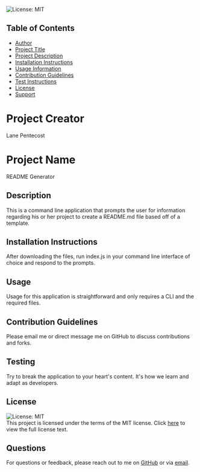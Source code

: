 
  <img alt="License: MIT" src="https://img.shields.io/badge/License-MIT-yellow.svg"/><br/>
  ## Table of Contents
  * [Author](#authorName)
  * [Project Title](#projectName)
  * [Project Description](#projectDescription)
  * [Installation Instructions](#projectInstallation)
  * [Usage Information](#projectUsage)
  * [Contribution Guidelines](#projectContribution)
  * [Test Instructions](#projectTesting)
  * [License](#projectLicense)
  * [Support](#projectEmail)

  # Project Creator
  Lane Pentecost

  # Project Name
  README Generator

  ## Description
  This is a command line application that prompts the user for information regarding his or her project to create a README.md file based off of a template.

  ## Installation Instructions
  After downloading the files, run index.js in your command line interface of choice and respond to the prompts.

  ## Usage
  Usage for this application is straightforward and only requires a CLI and the required files.

  ## Contribution Guidelines
  Please email me or direct message me on GitHub to discuss contributions and forks.

  ## Testing
  Try to break the application to your heart's content. It's how we learn and adapt as developers.

  ## License
  <img alt="License: MIT" src="https://img.shields.io/badge/License-MIT-yellow.svg"></br>
  This project is licensed under the terms of the MIT license. Click <a href="https://opensource.org/licenses/MIT">here</a> to view the full license text.

  ## Questions
  For questions or feedback, please reach out to me on <a href="https://github.com/project-faust">GitHub</a> or via <a href="mailto:undefined">email</a>.
    